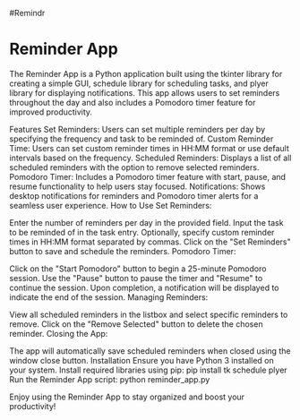 #Remindr
# Reminder App
The Reminder App is a Python application built using the tkinter library for creating a simple GUI, schedule library for scheduling tasks, and plyer library for displaying notifications. This app allows users to set reminders throughout the day and also includes a Pomodoro timer feature for improved productivity.

Features
Set Reminders: Users can set multiple reminders per day by specifying the frequency and task to be reminded of.
Custom Reminder Time: Users can set custom reminder times in HH:MM format or use default intervals based on the frequency.
Scheduled Reminders: Displays a list of all scheduled reminders with the option to remove selected reminders.
Pomodoro Timer: Includes a Pomodoro timer feature with start, pause, and resume functionality to help users stay focused.
Notifications: Shows desktop notifications for reminders and Pomodoro timer alerts for a seamless user experience.
How to Use
Set Reminders:

Enter the number of reminders per day in the provided field.
Input the task to be reminded of in the task entry.
Optionally, specify custom reminder times in HH:MM format separated by commas.
Click on the "Set Reminders" button to save and schedule the reminders.
Pomodoro Timer:

Click on the "Start Pomodoro" button to begin a 25-minute Pomodoro session.
Use the "Pause" button to pause the timer and "Resume" to continue the session.
Upon completion, a notification will be displayed to indicate the end of the session.
Managing Reminders:

View all scheduled reminders in the listbox and select specific reminders to remove.
Click on the "Remove Selected" button to delete the chosen reminder.
Closing the App:

The app will automatically save scheduled reminders when closed using the window close button.
Installation
Ensure you have Python 3 installed on your system.
Install required libraries using pip:
pip install tk schedule plyer
Run the Reminder App script:
python reminder_app.py

Enjoy using the Reminder App to stay organized and boost your productivity!
